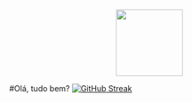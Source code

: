### 
<div align="center">
<img src="https://404lucas.netlify.app/img/logo.png" height="120px"> 
</div>

#Olá, tudo bem?
[![GitHub Streak](https://github-readme-streak-stats.herokuapp.com?user=404lucas&theme=swift&hide_border=true&locale=pt_BR&date_format=j%20M%5B%20Y%5D)](https://git.io/streak-stats)
